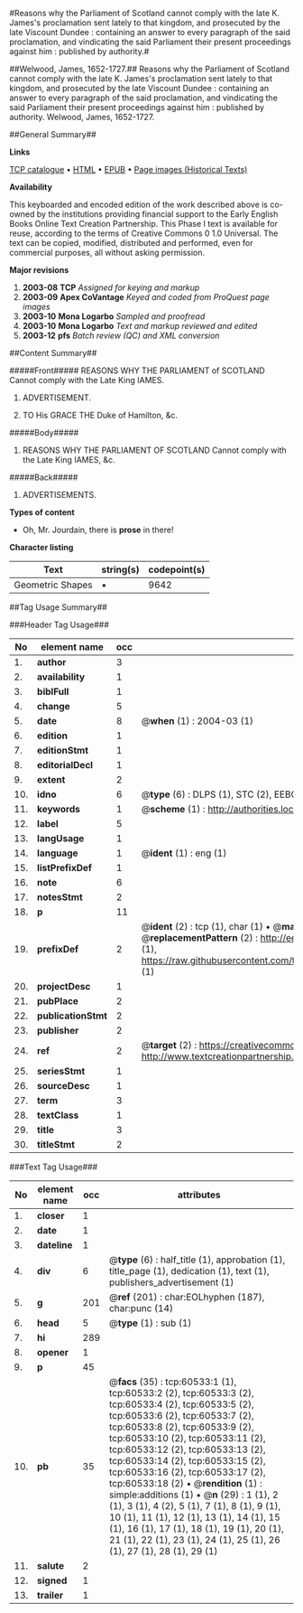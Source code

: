 #Reasons why the Parliament of Scotland cannot comply with the late K. James's proclamation sent lately to that kingdom, and prosecuted by the late Viscount Dundee : containing an answer to every paragraph of the said proclamation, and vindicating the said Parliament their present proceedings against him : published by authority.#

##Welwood, James, 1652-1727.##
Reasons why the Parliament of Scotland cannot comply with the late K. James's proclamation sent lately to that kingdom, and prosecuted by the late Viscount Dundee : containing an answer to every paragraph of the said proclamation, and vindicating the said Parliament their present proceedings against him : published by authority.
Welwood, James, 1652-1727.

##General Summary##

**Links**

[TCP catalogue](http://www.ota.ox.ac.uk/tcp/)  • 
[HTML](http://tei.it.ox.ac.uk/tcp/Texts-HTML/free/A65/A65418.html)  • 
[EPUB](http://tei.it.ox.ac.uk/tcp/Texts-EPUB/free/A65/A65418.epub) • 
[Page images (Historical Texts)](https://data.historicaltexts.jisc.ac.uk/view?pubId=eebo-12369547e&pageId=eebo-12369547e-60533-1)

**Availability**

This keyboarded and encoded edition of the
	       work described above is co-owned by the institutions
	       providing financial support to the Early English Books
	       Online Text Creation Partnership. This Phase I text is
	       available for reuse, according to the terms of Creative
	       Commons 0 1.0 Universal. The text can be copied,
	       modified, distributed and performed, even for
	       commercial purposes, all without asking permission.

**Major revisions**

1. __2003-08__ __TCP__ *Assigned for keying and markup*
1. __2003-09__ __Apex CoVantage__ *Keyed and coded from ProQuest page images*
1. __2003-10__ __Mona Logarbo__ *Sampled and proofread*
1. __2003-10__ __Mona Logarbo__ *Text and markup reviewed and edited*
1. __2003-12__ __pfs__ *Batch review (QC) and XML conversion*

##Content Summary##

#####Front#####
REASONS WHY THE PARLIAMENT of SCOTLAND Cannot comply with the Late King IAMES.
1. ADVERTISEMENT.

1. TO His GRACE THE Duke of Hamilton, &c.

#####Body#####

1. REASONS WHY THE PARLIAMENT OF SCOTLAND Cannot comply with the Late King IAMES, &c.

#####Back#####

1. ADVERTISEMENTS.

**Types of content**

  * Oh, Mr. Jourdain, there is **prose** in there!

**Character listing**


|Text|string(s)|codepoint(s)|
|---|---|---|
|Geometric Shapes|▪|9642|

##Tag Usage Summary##

###Header Tag Usage###

|No|element name|occ|attributes|
|---|---|---|---|
|1.|__author__|3||
|2.|__availability__|1||
|3.|__biblFull__|1||
|4.|__change__|5||
|5.|__date__|8| @__when__ (1) : 2004-03 (1)|
|6.|__edition__|1||
|7.|__editionStmt__|1||
|8.|__editorialDecl__|1||
|9.|__extent__|2||
|10.|__idno__|6| @__type__ (6) : DLPS (1), STC (2), EEBO-CITATION (1), OCLC (1), VID (1)|
|11.|__keywords__|1| @__scheme__ (1) : http://authorities.loc.gov/ (1)|
|12.|__label__|5||
|13.|__langUsage__|1||
|14.|__language__|1| @__ident__ (1) : eng (1)|
|15.|__listPrefixDef__|1||
|16.|__note__|6||
|17.|__notesStmt__|2||
|18.|__p__|11||
|19.|__prefixDef__|2| @__ident__ (2) : tcp (1), char (1)  •  @__matchPattern__ (2) : ([0-9\-]+):([0-9IVX]+) (1), (.+) (1)  •  @__replacementPattern__ (2) : http://eebo.chadwyck.com/downloadtiff?vid=$1&page=$2 (1), https://raw.githubusercontent.com/textcreationpartnership/Texts/master/tcpchars.xml#$1 (1)|
|20.|__projectDesc__|1||
|21.|__pubPlace__|2||
|22.|__publicationStmt__|2||
|23.|__publisher__|2||
|24.|__ref__|2| @__target__ (2) : https://creativecommons.org/publicdomain/zero/1.0/ (1), http://www.textcreationpartnership.org/docs/. (1)|
|25.|__seriesStmt__|1||
|26.|__sourceDesc__|1||
|27.|__term__|3||
|28.|__textClass__|1||
|29.|__title__|3||
|30.|__titleStmt__|2||


###Text Tag Usage###

|No|element name|occ|attributes|
|---|---|---|---|
|1.|__closer__|1||
|2.|__date__|1||
|3.|__dateline__|1||
|4.|__div__|6| @__type__ (6) : half_title (1), approbation (1), title_page (1), dedication (1), text (1), publishers_advertisement (1)|
|5.|__g__|201| @__ref__ (201) : char:EOLhyphen (187), char:punc (14)|
|6.|__head__|5| @__type__ (1) : sub (1)|
|7.|__hi__|289||
|8.|__opener__|1||
|9.|__p__|45||
|10.|__pb__|35| @__facs__ (35) : tcp:60533:1 (1), tcp:60533:2 (2), tcp:60533:3 (2), tcp:60533:4 (2), tcp:60533:5 (2), tcp:60533:6 (2), tcp:60533:7 (2), tcp:60533:8 (2), tcp:60533:9 (2), tcp:60533:10 (2), tcp:60533:11 (2), tcp:60533:12 (2), tcp:60533:13 (2), tcp:60533:14 (2), tcp:60533:15 (2), tcp:60533:16 (2), tcp:60533:17 (2), tcp:60533:18 (2)  •  @__rendition__ (1) : simple:additions (1)  •  @__n__ (29) : 1 (1), 2 (1), 3 (1), 4 (2), 5 (1), 7 (1), 8 (1), 9 (1), 10 (1), 11 (1), 12 (1), 13 (1), 14 (1), 15 (1), 16 (1), 17 (1), 18 (1), 19 (1), 20 (1), 21 (1), 22 (1), 23 (1), 24 (1), 25 (1), 26 (1), 27 (1), 28 (1), 29 (1)|
|11.|__salute__|2||
|12.|__signed__|1||
|13.|__trailer__|1||
